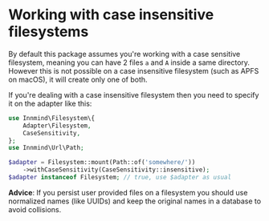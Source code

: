 # Working with case insensitive filesystems

By default this package assumes you're working with a case sensitive filesystem, meaning you can have 2 files `a` and `A` inside a same directory. However this is not possible on a case insensitive filesystem (such as APFS on macOS), it will create only one of both.

If you're dealing with a case insensitive filesystem then you need to specify it on the adapter like this:

```php
use Innmind\Filesystem\{
    Adapter\Filesystem,
    CaseSensitivity,
};
use Innmind\Url\Path;

$adapter = Filesystem::mount(Path::of('somewhere/'))
    ->withCaseSensitivity(CaseSensitivity::insensitive);
$adapter instanceof Filesystem; // true, use $adapter as usual
```

**Advice**: If you persist user provided files on a filesystem you should use normalized names (like UUIDs) and keep the original names in a database to avoid collisions.
